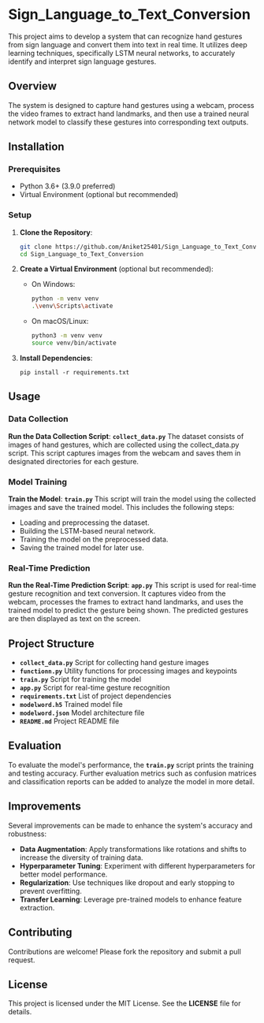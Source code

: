 # Sign_Language_to_Text_Conversion

This project aims to develop a system that can recognize hand gestures from sign language and convert them into text in real time. It utilizes deep learning techniques, specifically LSTM neural networks, to accurately identify and interpret sign language gestures.

## Overview
The system is designed to capture hand gestures using a webcam, process the video frames to extract hand landmarks, and then use a trained neural network model to classify these gestures into corresponding text outputs.

## Installation

### Prerequisites
- Python 3.6+ (3.9.0 preferred)
- Virtual Environment (optional but recommended)

### Setup
1. **Clone the Repository**:
    ```sh
    git clone https://github.com/Aniket25401/Sign_Language_to_Text_Conversion.git
    cd Sign_Language_to_Text_Conversion
    ```

2. **Create a Virtual Environment** (optional but recommended):
    - On Windows:
      ```sh
      python -m venv venv
      .\venv\Scripts\activate
      ```
    - On macOS/Linux:
      ```sh
      python3 -m venv venv
      source venv/bin/activate
      ```

3. **Install Dependencies**:
    ```
    pip install -r requirements.txt
    ```

## Usage

### Data Collection
**Run the Data Collection Script**:
    **```
    collect_data.py
    ```**
    The dataset consists of images of hand gestures, which are collected using the collect_data.py script. This script captures images from the webcam and saves them in designated directories for each gesture.

### Model Training
**Train the Model**:
    **```
    train.py
    ```**
    This script will train the model using the collected images and save the trained model. This includes the following steps:

  - Loading and preprocessing the dataset.
  - Building the LSTM-based neural network.
  - Training the model on the preprocessed data.
  - Saving the trained model for later use.

### Real-Time Prediction
**Run the Real-Time Prediction Script**:
    **```
    app.py
    ```**
    This script is used for real-time gesture recognition and text conversion. It captures video from the webcam, processes the frames to       extract hand landmarks, and uses the trained model to predict the gesture being shown. The predicted gestures are then displayed as text on       the screen.

## Project Structure
- **`collect_data.py`** Script for collecting hand gesture images
- **`functionn.py`** Utility functions for processing images and keypoints
- **`train.py`** Script for training the model
- **`app.py`** Script for real-time gesture recognition
- **`requirements.txt`** List of project dependencies
- **`modelword.h5`** Trained model file
- **`modelword.json`** Model architecture file
- **`README.md`** Project README file

## Evaluation
To evaluate the model's performance, the **`train.py`** script prints the training and testing accuracy. Further evaluation metrics such as confusion matrices and classification reports can be added to analyze the model in more detail.

## Improvements
Several improvements can be made to enhance the system's accuracy and robustness:

- **Data Augmentation**: Apply transformations like rotations and shifts to increase the diversity of training data.
- **Hyperparameter Tuning**: Experiment with different hyperparameters for better model performance.
- **Regularization**: Use techniques like dropout and early stopping to prevent overfitting.
- **Transfer Learning**: Leverage pre-trained models to enhance feature extraction.

## Contributing
Contributions are welcome! Please fork the repository and submit a pull request.

## License
This project is licensed under the MIT License. See the **LICENSE** file for details.
